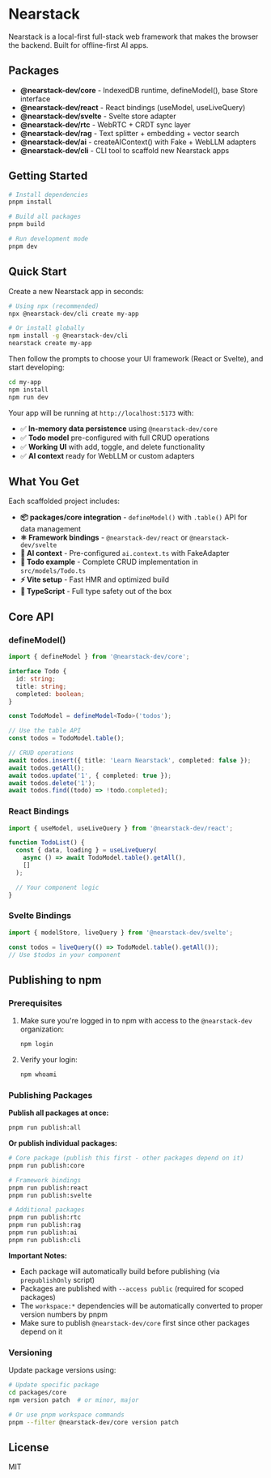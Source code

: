 # Nearstack

Nearstack is a local-first full-stack web framework that makes the browser the backend. Built for offline-first AI apps.

## Packages

- **@nearstack-dev/core** - IndexedDB runtime, defineModel(), base Store interface
- **@nearstack-dev/react** - React bindings (useModel, useLiveQuery)
- **@nearstack-dev/svelte** - Svelte store adapter
- **@nearstack-dev/rtc** - WebRTC + CRDT sync layer
- **@nearstack-dev/rag** - Text splitter + embedding + vector search
- **@nearstack-dev/ai** - createAIContext() with Fake + WebLLM adapters
- **@nearstack-dev/cli** - CLI tool to scaffold new Nearstack apps

## Getting Started

```bash
# Install dependencies
pnpm install

# Build all packages
pnpm build

# Run development mode
pnpm dev
```

## Quick Start

Create a new Nearstack app in seconds:

```bash
# Using npx (recommended)
npx @nearstack-dev/cli create my-app

# Or install globally
npm install -g @nearstack-dev/cli
nearstack create my-app
```

Then follow the prompts to choose your UI framework (React or Svelte), and start developing:

```bash
cd my-app
npm install
npm run dev
```

Your app will be running at `http://localhost:5173` with:
- ✅ **In-memory data persistence** using `@nearstack-dev/core`
- ✅ **Todo model** pre-configured with full CRUD operations
- ✅ **Working UI** with add, toggle, and delete functionality
- ✅ **AI context** ready for WebLLM or custom adapters

## What You Get

Each scaffolded project includes:

- **📦 packages/core integration** - `defineModel()` with `.table()` API for data management
- **⚛️ Framework bindings** - `@nearstack-dev/react` or `@nearstack-dev/svelte`
- **🤖 AI context** - Pre-configured `ai.context.ts` with FakeAdapter
- **📝 Todo example** - Complete CRUD implementation in `src/models/Todo.ts`
- **⚡ Vite setup** - Fast HMR and optimized build
- **📘 TypeScript** - Full type safety out of the box

## Core API

### defineModel()

```typescript
import { defineModel } from '@nearstack-dev/core';

interface Todo {
  id: string;
  title: string;
  completed: boolean;
}

const TodoModel = defineModel<Todo>('todos');

// Use the table API
const todos = TodoModel.table();

// CRUD operations
await todos.insert({ title: 'Learn Nearstack', completed: false });
await todos.getAll();
await todos.update('1', { completed: true });
await todos.delete('1');
await todos.find((todo) => !todo.completed);
```

### React Bindings

```typescript
import { useModel, useLiveQuery } from '@nearstack-dev/react';

function TodoList() {
  const { data, loading } = useLiveQuery(
    async () => await TodoModel.table().getAll(),
    []
  );

  // Your component logic
}
```

### Svelte Bindings

```typescript
import { modelStore, liveQuery } from '@nearstack-dev/svelte';

const todos = liveQuery(() => TodoModel.table().getAll());
// Use $todos in your component
```

## Publishing to npm

### Prerequisites
1. Make sure you're logged in to npm with access to the `@nearstack-dev` organization:
   ```bash
   npm login
   ```

2. Verify your login:
   ```bash
   npm whoami
   ```

### Publishing Packages

**Publish all packages at once:**
```bash
pnpm run publish:all
```

**Or publish individual packages:**
```bash
# Core package (publish this first - other packages depend on it)
pnpm run publish:core

# Framework bindings
pnpm run publish:react
pnpm run publish:svelte

# Additional packages
pnpm run publish:rtc
pnpm run publish:rag
pnpm run publish:ai
pnpm run publish:cli
```

**Important Notes:**
- Each package will automatically build before publishing (via `prepublishOnly` script)
- Packages are published with `--access public` (required for scoped packages)
- The `workspace:*` dependencies will be automatically converted to proper version numbers by pnpm
- Make sure to publish `@nearstack-dev/core` first since other packages depend on it

### Versioning

Update package versions using:
```bash
# Update specific package
cd packages/core
npm version patch  # or minor, major

# Or use pnpm workspace commands
pnpm --filter @nearstack-dev/core version patch
```

## License

MIT
